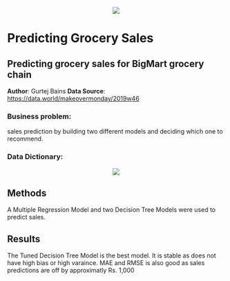 <p align = "center"> 
  <img src = "https://github.com/gurtejsbains/sales-predictions/blob/1f2624e8eb600e0e1c7670cdf89dbeb4e1bbc2f2/Stock%20Image%20Sales%20Prediction.png">
</p>

# Predicting Grocery Sales
## Predicting grocery sales for BigMart grocery chain 

**Author**: Gurtej Bains 
**Data Source**: https://data.world/makeovermonday/2019w46 

### Business problem:
sales prediction by building two different models and deciding which one to recommend.

### Data Dictionary:
<p align = "center"> 
  <img src = "https://github.com/gurtejsbains/sales-predictions/blob/1f2624e8eb600e0e1c7670cdf89dbeb4e1bbc2f2/Data%20Dictionary%20for%20Grocery%20Store%20Sales%20Prediction%20Data.png">
</p>


## Methods
A Multiple Regression Model and two Decision Tree Models were used to predict sales. 

## Results
The Tuned Decision Tree Model is the best model. It is stable as does not have high bias or high varaince. MAE and RMSE is also good as sales predictions are off by approximatly Rs. 1,000
